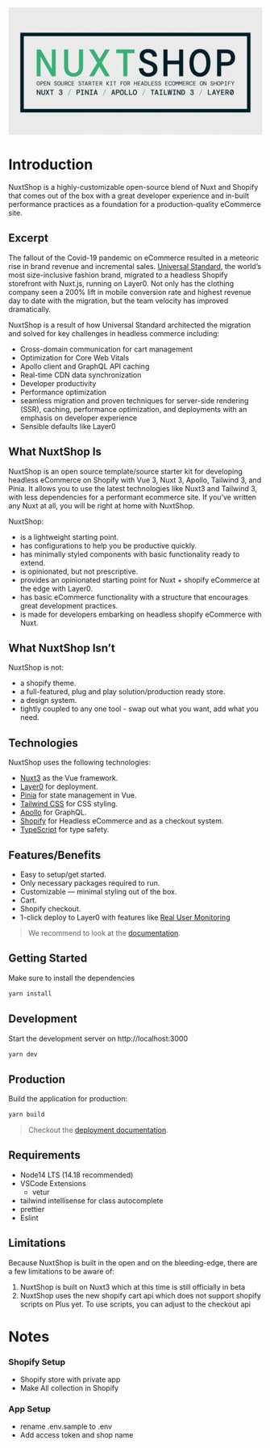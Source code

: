 <div align="center">
<img src="nuxtshop_github.jpg" alt="NuxtShop"/>
</div>

# Introduction

NuxtShop is a highly-customizable open-source blend of Nuxt and Shopify that comes out of the box
with a great developer experience and in-built performance practices as a foundation for a production-quality
eCommerce site.

## Excerpt

The fallout of the Covid-19 pandemic on eCommerce resulted in a meteoric rise in brand revenue and incremental sales. [Universal Standard](https://www.universalstandard.com), the world’s most size-inclusive fashion brand, migrated to a headless Shopify storefront with Nuxt.js, running on Layer0. Not only has the clothing company seen a 200% lift in mobile conversion rate and highest revenue day to date with the migration, but the team velocity has improved dramatically.

NuxtShop is a result of how Universal Standard architected the migration and solved for key challenges in headless commerce including:

- Cross-domain communication for cart management
- Optimization for Core Web Vitals
- Apollo client and GraphQL API caching
- Real-time CDN data synchronization
- Developer productivity
- Performance optimization
- seamless migration and proven techniques for server-side rendering (SSR), caching, performance optimization, and deployments with an emphasis on developer experience
- Sensible defaults like Layer0

## What NuxtShop Is

NuxtShop is an open source template/source starter kit for developing headless eCommerce on Shopify with Vue 3, Nuxt 3, Apollo, Tailwind 3, and Pinia. It allows you to use the latest technologies like Nuxt3 and Tailwind 3, with less dependencies for a performant ecommerce site. If you’ve written any Nuxt at all, you will be right at home with NuxtShop.

NuxtShop:

- is a lightweight starting point.
- has configurations to help you be productive quickly.
- has minimally styled components with basic functionality ready to extend.
- is opinionated, but not prescriptive.
- provides an opinionated starting point for Nuxt + shopify eCommerce at the edge with Layer0.
- has basic eCommerce functionality with a structure that encourages great development practices.
- is made for developers embarking on headless shopify eCommerce with Nuxt.

## What NuxtShop Isn’t

NuxtShop is not:

- a shopify theme.
- a full-featured, plug and play solution/production ready store.
- a design system.
- tightly coupled to any one tool - swap out what you want, add what you need.

## Technologies

NuxtShop uses the following technologies:

- [Nuxt3](https://v3.nuxtjs.org) as the Vue framework.
- [Layer0](https://www.layer0.co) for deployment.
- [Pinia](https://pinia.vuejs.org/) for state management in Vue.
- [Tailwind CSS](https://tailwindcss.com) for CSS styling.
- [Apollo](https://www.apollographql.com) for GraphQL.
- [Shopify](https://www.shopify.com/online) for Headless eCommerce and as a checkout system.
- [TypeScript](https://www.typescriptlang.org) for type safety.

## Features/Benefits

- Easy to setup/get started.
- Only necessary packages required to run.
- Customizable — minimal styling out of the box.
- Cart.
- Shopify checkout.
- 1-click deploy to Layer0 with features like [Real User Monitoring](https://www.layer0.co/rum)

> We recommend to look at the [documentation](https://v3.nuxtjs.org).

## Getting Started

Make sure to install the dependencies

```bash
yarn install
```

## Development

Start the development server on http://localhost:3000

```bash
yarn dev
```

## Production

Build the application for production:

```bash
yarn build
```

> Checkout the [deployment documentation](https://v3.nuxtjs.org/docs/deployment).

## Requirements

- Node14 LTS (14.18 recommended)
- VSCode Extensions
  - vetur
- tailwind intellisense for class autocomplete
- prettier
- Eslint

## Limitations

Because NuxtShop is built in the open and on the bleeding-edge, there are a few limitations to be aware of:

1. NuxtShop is built on Nuxt3 which at this time is still officially in beta
2. NuxtShop uses the new shopify cart api which does not support shopify scripts on Plus yet. To use scripts, you can adjust to the checkout api

# Notes

### Shopify Setup

- Shopify store with private app
- Make All collection in Shopify

### App Setup

- rename .env.sample to .env
- Add access token and shop name
